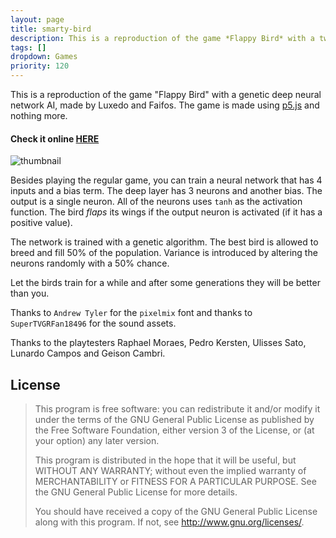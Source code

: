 ```yaml
---
layout: page
title: smarty-bird
description: This is a reproduction of the game *Flappy Bird* with a twist
tags: []
dropdown: Games
priority: 120
---
```

<!-- Automatically generated. Run search_repos.rb to rebuild -->



This is a reproduction of the game "Flappy Bird" with a genetic deep
neural network AI, made by Luxedo and Faifos. The game is made using
[p5.js](https://p5js.org) and nothing more.

#### Check it online [HERE](https://smarty-bird.firebaseapp.com/)

![thumbnail](https://raw.githubusercontent.com/luxedo/smarty-bird/master/public/assets/opengraph.png)

Besides playing the regular game, you can train a neural network that
has 4 inputs and a bias term. The deep layer has 3 neurons and another
bias. The output is a single neuron. All of the neurons uses `tanh` as
the activation function. The bird *flaps* its wings if the output
neuron is activated (if it has a positive value).

The network is trained with a genetic algorithm. The best bird is
allowed to breed and fill 50% of the population. Variance is introduced
by altering the neurons randomly with a 50% chance.

Let the birds train for a while and after some generations they will be
better than you.

Thanks to `Andrew Tyler` for the `pixelmix` font and thanks to
`SuperTVGRFan18496` for the sound assets.

Thanks to the playtesters Raphael Moraes, Pedro Kersten, Ulisses Sato, Lunardo Campos and Geison Cambri.

## License

> This program is free software: you can redistribute it and/or modify it under the terms of the GNU General Public License as published by the Free Software Foundation, either version 3 of the License, or (at your option) any later version.
>
> This program is distributed in the hope that it will be useful, but WITHOUT ANY WARRANTY; without even the implied warranty of MERCHANTABILITY or FITNESS FOR A PARTICULAR PURPOSE. See the GNU General Public License for more details.
>
> You should have received a copy of the GNU General Public License along with this program. If not, see http://www.gnu.org/licenses/.


